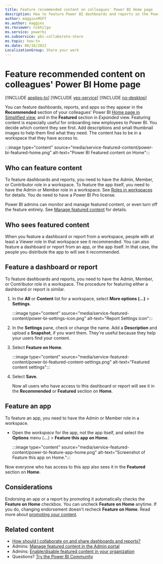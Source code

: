 ```yaml
---
title: Feature recommended content on colleagues' Power BI Home page
description: How to feature Power BI dashboards and reports on the Power BI Home page for colleagues in your organization.
author: maggiesMSFT
ms.author: maggies
ms.reviewer: nikhilga
ms.service: powerbi
ms.subservice: pbi-collaborate-share
ms.topic: how-to
ms.date: 08/16/2022
LocalizationGroup: Share your work
---
```

# Feature recommended content on colleagues' Power BI Home page

[!INCLUDE [applies-to](../includes/applies-to.md)] [!INCLUDE [yes-service](../includes/yes-service.md)] [!INCLUDE [no-desktop](../includes/no-desktop.md)]

You can feature dashboards, reports, and apps so they appear in the **Recommended** section of your colleagues' Power BI [Home page in Simplified view](../consumer/end-user-home.md), and in the **Featured** section in *Expanded* view. Featuring content is especially useful for onboarding new employees to Power BI. You decide which content they see first. Add descriptions and small thumbnail images to help them find what they need. The content has to be in a workspace that they have access to.

:::image type="content" source="media/service-featured-content/power-bi-featured-home.png" alt-text="Power BI Featured content on Home":::

## Who can feature content

To feature dashboards and reports, you need to have the Admin, Member, or Contributor role in a workspace. To feature the app itself, you need to have the Admin or Member role in a workspace. See [Roles in workspaces](service-roles-new-workspaces.md) for details. You do need to have a Power BI Pro license. 

Power BI admins can monitor and manage featured content, or even turn off the feature entirely. See [Manage featured content](../admin/service-admin-portal-featured-content.md) for details.

## Who sees featured content

When you feature a dashboard or report from a workspace, people with at least a Viewer role in that workspace see it recommended. You can also feature a dashboard or report from an app, or the app itself. In that case, the people you distribute the app to will see it recommended.

## Feature a dashboard or report

To feature dashboards and reports, you need to have the Admin, Member, or Contributor role in a workspace. The procedure for featuring either a dashboard or report is similar.

1. In the **All** or **Content** list for a workspace, select **More options (...)** > **Settings**.

    :::image type="content" source="media/service-featured-content/power-bi-settings-icon.png" alt-text="Report Settings icon":::

2. In the **Settings** pane, check or change the name. Add a **Description** and upload a **Snapshot**, if you want them. They're useful because they help your users find your content.

3. Select **Feature on Home**.

    :::image type="content" source="media/service-featured-content/power-bi-featured-content-settings.png" alt-text="Featured content settings":::

4. Select **Save**.

    Now all users who have access to this dashboard or report will see it in the **Recommended** or **Featured** section on **Home**.

## Feature an app

To feature an app, you need to have the Admin or Member role in a workspace. 

- Open the *workspace* for the app, not the app itself, and select the **Options** menu (**...**) > **Feature this app on Home**.

    :::image type="content" source="media/service-featured-content/power-bi-feature-app-home.png" alt-text="Screenshot of Feature this app on Home.":::

Now everyone who has access to this app also sees it in the **Featured** section on **Home**.

## Considerations

Endorsing an app or a report by promoting it automatically checks the **Feature on Home** checkbox. You can uncheck **Feature on Home** anytime. If you do, changing endorsement doesn't recheck **Feature on Home**. Read more about [promoting your content](service-endorse-content.md#promote-content).

## Related content

* [How should I collaborate on and share dashboards and reports?](../collaborate-share/service-how-to-collaborate-distribute-dashboards-reports.md)
* Admins: [Manage featured content in the Admin portal](../admin/service-admin-portal-featured-content.md)
* Admins: [Enable/disable featured content in your organization](/fabric/admin/service-admin-portal-export-sharing#featured-content)
* Questions? [Try the Power BI Community](https://community.powerbi.com/)
